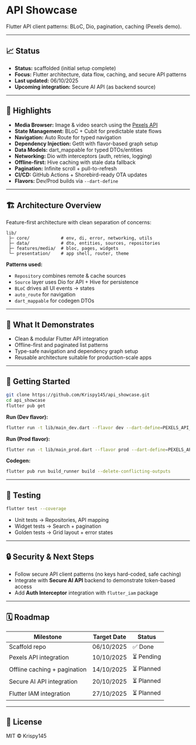 # API Showcase

Flutter API client patterns: BLoC, Dio, pagination, caching (Pexels demo).

---

## 📈 Status

- **Status:** scaffolded (initial setup complete)
- **Focus:** Flutter architecture, data flow, caching, and secure API patterns
- **Last updated:** 06/10/2025
- **Upcoming integration:** Secure AI API (as backend source)

---

## 🔑 Highlights

- **Media Browser:** Image & video search using the [Pexels API](https://www.pexels.com/api/)
- **State Management:** BLoC + Cubit for predictable state flows
- **Navigation:** Auto Route for typed navigation
- **Dependency Injection:** GetIt with flavor-based graph setup
- **Data Models:** dart_mappable for typed DTOs/entities
- **Networking:** Dio with interceptors (auth, retries, logging)
- **Offline-first:** Hive caching with stale data fallback
- **Pagination:** Infinite scroll + pull-to-refresh
- **CI/CD:** GitHub Actions + Shorebird-ready OTA updates
- **Flavors:** Dev/Prod builds via `--dart-define`

---

## 🏗 Architecture Overview

Feature-first architecture with clean separation of concerns:

```
lib/
 ├─ core/            # env, di, error, networking, utils
 ├─ data/            # dto, entities, sources, repositories
 ├─ features/media/  # bloc, pages, widgets
 └─ presentation/    # app shell, router, theme
```

**Patterns used:**

- `Repository` combines remote & cache sources
- `Source` layer uses Dio for API + Hive for persistence
- `BLoC` drives all UI events → states
- `auto_route` for navigation
- `dart_mappable` for codegen DTOs

---

## 📱 What It Demonstrates

- Clean & modular Flutter API integration
- Offline-first and paginated list patterns
- Type-safe navigation and dependency graph setup
- Reusable architecture suitable for production-scale apps

---

## 🚀 Getting Started

```bash
git clone https://github.com/Krispy145/api_showcase.git
cd api_showcase
flutter pub get
```

**Run (Dev flavor):**

```bash
flutter run -t lib/main_dev.dart --flavor dev --dart-define=PEXELS_API_KEY=your-key
```

**Run (Prod flavor):**

```bash
flutter run -t lib/main_prod.dart --flavor prod --dart-define=PEXELS_API_KEY=your-key
```

**Codegen:**

```bash
flutter pub run build_runner build --delete-conflicting-outputs
```

---

## 🧪 Testing

```bash
flutter test --coverage
```

- Unit tests → Repositories, API mapping
- Widget tests → Search + pagination
- Golden tests → Grid layout + error states

---

## 🔒 Security & Next Steps

- Follow secure API client patterns (no keys hard-coded, safe caching)
- Integrate with **Secure AI API** backend to demonstrate token-based access
- Add **Auth Interceptor** integration with `flutter_iam` package

---

## 🗓 Roadmap

| Milestone                    | Target Date | Status     |
| ---------------------------- | ----------- | ---------- |
| Scaffold repo                | 06/10/2025  | ✅ Done    |
| Pexels API integration       | 10/10/2025  | ⏳ Pending |
| Offline caching + pagination | 14/10/2025  | ⏳ Planned |
| Secure AI API integration    | 20/10/2025  | ⏳ Planned |
| Flutter IAM integration      | 27/10/2025  | ⏳ Planned |

---

## 📄 License

MIT © Krispy145
